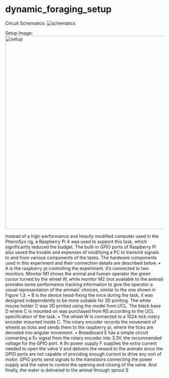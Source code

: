 # dynamic_foraging_setup

Circuit Schematics:
![schematics](https://github.com/PeihengLu/dynamic_foraging_setup/assets/59673259/d6acd3dd-36f4-4030-9722-dcaeab385a12)

Setup Image:
<img width="614" alt="setup" src="https://github.com/PeihengLu/dynamic_foraging_setup/assets/59673259/2d061fe4-aedd-4474-bdf7-83b91c1ae005">

Instead of a high-performance and heavily modified computer used in the PhenoSys rig, a Raspberry
Pi 4 was used to support this task, which significantly reduced the budget. The built-in
GPIO ports of Raspberry Pi also saved the trouble and expenses of modifying a PC to
transmit signals to and from various components of the tasks. The hardware components
used in this experiment and their connection details are described below.
• A is the raspberry pi controlling the experiment. It’s connected to two monitors.
Monitor M1 shows the animal and human operator the green cursor turned by
the wheel W, while monitor M2 (not available to the animal) provides some
performance tracking information to give the operator a visual representation of
the animals’ choices, similar to the one shown in Figure 1.3.
• B is the device head-fixing the mice during the task, it was designed independently
to be more suitable for 3D printing. The white mouse holder C was 3D printed
using the model from UCL. The black base D where C is mounted on was
purchased from RS according to the UCL specification of the task.
• The wheel W is connected to a 1024-tick rotary encoder mounted inside C. The
rotary encoder records the movement of wheels as ticks and sends them to the
raspberry pi, where the ticks are decoded into angular movement.
• Breadboard E has a simple circuit converting a 5v signal from the rotary encoder
into 3.3V, the recommended voltage for the GPIO port. A 9v power supply F
supplies the extra current needed to open the valve V and delivers the reward to
the animals since the GPIO ports are not capable of providing enough current to
drive any sort of motor. GPIO ports send signals to the transistors connecting the
power supply and the valve to control the opening and closing of the valve. And
finally, the water is delivered to the animal through sprout S

